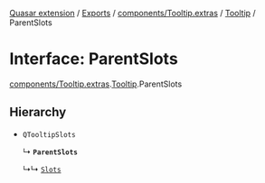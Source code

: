 [Quasar extension](../index.md) / [Exports](../modules.md) / [components/Tooltip.extras](../modules/components_Tooltip_extras.md) / [Tooltip](../modules/components_Tooltip_extras.Tooltip.md) / ParentSlots

# Interface: ParentSlots

[components/Tooltip.extras](../modules/components_Tooltip_extras.md).[Tooltip](../modules/components_Tooltip_extras.Tooltip.md).ParentSlots

## Hierarchy

- `QTooltipSlots`

  ↳ **`ParentSlots`**

  ↳↳ [`Slots`](components_Tooltip_extras.Tooltip.Slots.md)
